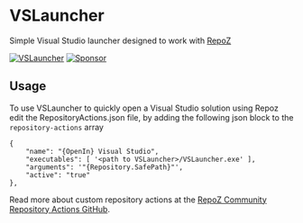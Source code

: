 # VSLauncher 
Simple Visual Studio launcher designed to work with [RepoZ](https://github.com/awaescher/RepoZ)

[![VSLauncher](https://github.com/sboulema/VSLauncher/actions/workflows/workflow.yml/badge.svg)](https://github.com/sboulema/VSLauncher/actions/workflows/workflow.yml)
[![Sponsor](https://img.shields.io/badge/-Sponsor-fafbfc?logo=GitHub%20Sponsors)](https://github.com/sponsors/sboulema)

## Usage
To use VSLauncher to quickly open a Visual Studio solution using Repoz edit the RepositoryActions.json file, by adding the following json block to the `repository-actions` array

```
{
    "name": "{OpenIn} Visual Studio",
    "executables": [ '<path to VSLauncher>/VSLauncher.exe' ],
    "arguments": '"{Repository.SafePath}"',  
    "active": "true"
},
```

Read more about custom repository actions at the [RepoZ Community Repository Actions GitHub](https://github.com/awaescher/RepoZ-RepositoryActions).